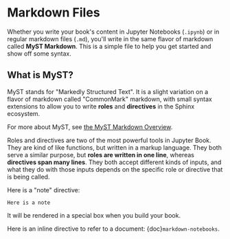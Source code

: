 # Markdown Files
 
 Whether you write your book's content in Jupyter Notebooks (`.ipynb`) or
 in regular markdown files (`.md`), you'll write in the same flavor of markdown
 called **MyST Markdown**.
 This is a simple file to help you get started and show off some syntax.
 
 ## What is MyST?
 
 MyST stands for "Markedly Structured Text". It
 is a slight variation on a flavor of markdown called "CommonMark" markdown,
 with small syntax extensions to allow you to write **roles** and **directives**
 in the Sphinx ecosystem.
 
 For more about MyST, see [the MyST Markdown Overview](https://jupyterbook.org/content/myst.html).
 
 Roles and directives are two of the most powerful tools in Jupyter Book. They
 are kind of like functions, but written in a markup language. They both
 serve a similar purpose, but **roles are written in one line**, whereas
 **directives span many lines**. They both accept different kinds of inputs,
 and what they do with those inputs depends on the specific role or directive
 that is being called.
 
 
 Here is a "note" directive:

 ```{note}
 Here is a note
 ```

 It will be rendered in a special box when you build your book.

 Here is an inline directive to refer to a document: {doc}`markdown-notebooks`.

